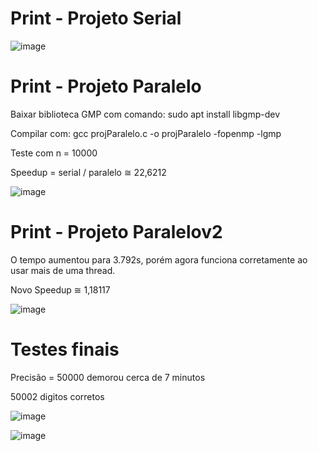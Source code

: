 # Print - Projeto Serial
![image](https://user-images.githubusercontent.com/83376070/235526418-3c400e68-f713-4218-b508-159d641343cf.png)

# Print - Projeto Paralelo
Baixar biblioteca GMP com comando: sudo apt install libgmp-dev



Compilar com: gcc projParalelo.c -o projParalelo -fopenmp -lgmp


Teste com n = 10000

Speedup = serial / paralelo ≅ 22,6212


![image](https://user-images.githubusercontent.com/83376070/236942159-332a5aea-80d5-4688-ad77-1f6378d07b00.png)


# Print - Projeto Paralelov2

O tempo aumentou para 3.792s, porém agora funciona corretamente ao usar mais de uma thread.

Novo Speedup ≅ 1,18117


![image](https://github.com/maat65/CompParalela/assets/83376070/a8f5917e-2f4f-40eb-9a7a-5956a0f71abd)


# Testes finais

Precisão = 50000 demorou cerca de 7 minutos

50002 digitos corretos

![image](https://github.com/maat65/CompParalela/assets/83376070/24ef37ac-feb1-481d-96cb-ef8f947b856f)

![image](https://github.com/maat65/CompParalela/assets/83376070/ff8e3906-6adb-4b7d-b7bf-1524e5b65e4d)
